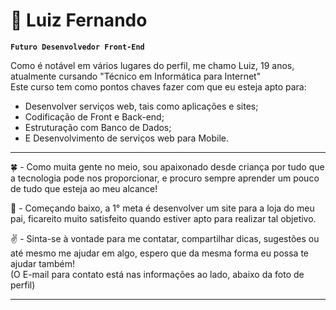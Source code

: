 # 🍃 Luiz Fernando

**`Futuro Desenvolvedor Front-End`**  

Como é notável em vários lugares do perfil, me chamo Luiz, 19 anos, atualmente cursando "Técnico em Informática para Internet"<br>
Este curso tem como pontos chaves fazer com que eu esteja apto para:
- Desenvolver serviços web, tais como aplicações e sites;
- Codificação de Front e Back-end;
- Estruturação com Banco de Dados;
- E Desenvolvimento de serviços web para Mobile.<br>

---

🍀 - Como muita gente no meio, sou apaixonado desde criança por tudo que a tecnologia pode nos proporcionar, e procuro sempre aprender um pouco de tudo que esteja ao meu alcance!

🚩 - Começando baixo, a 1° meta é desenvolver um site para a loja do meu pai, ficareito muito satisfeito quando estiver apto para realizar tal objetivo.

✌ - Sinta-se à vontade para me contatar, compartilhar dicas, sugestões ou até mesmo me ajudar em algo, espero que da mesma forma eu possa te ajudar também!<br>
(O E-mail para contato está nas informações ao lado, abaixo da foto de perfil)

---
